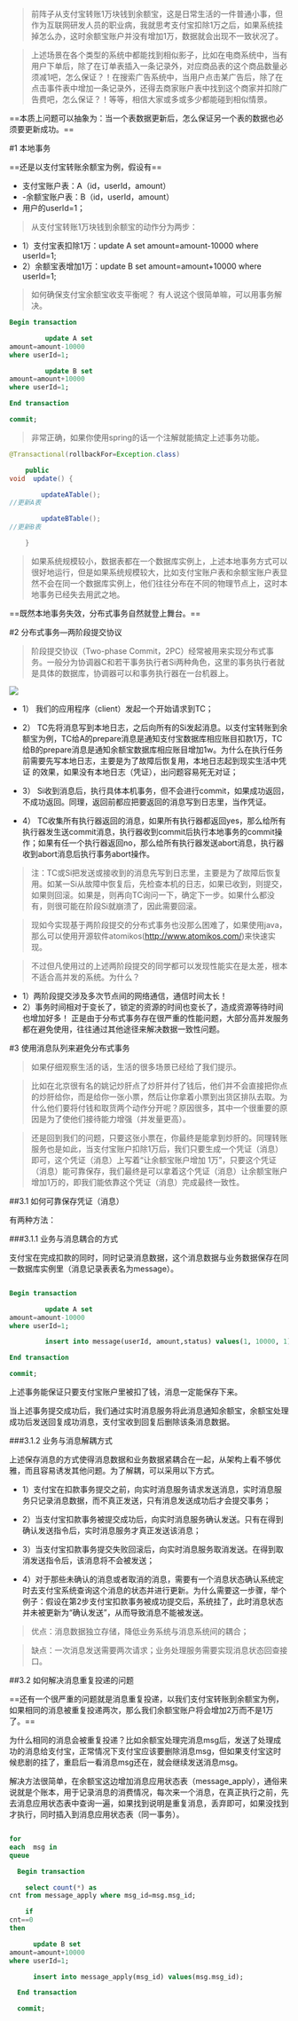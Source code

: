 >前阵子从支付宝转账1万块钱到余额宝，这是日常生活的一件普通小事，但作为互联网研发人员的职业病，我就思考支付宝扣除1万之后，如果系统挂掉怎么办，这时余额宝账户并没有增加1万，数据就会出现不一致状况了。

>上述场景在各个类型的系统中都能找到相似影子，比如在电商系统中，当有用户下单后，除了在订单表插入一条记录外，对应商品表的这个商品数量必须减1吧，怎么保证？！在搜索广告系统中，当用户点击某广告后，除了在点击事件表中增加一条记录外，还得去商家账户表中找到这个商家并扣除广告费吧，怎么保证？！等等，相信大家或多或多少都能碰到相似情景。

==本质上问题可以抽象为：当一个表数据更新后，怎么保证另一个表的数据也必须要更新成功。==

#1 本地事务

==还是以支付宝转账余额宝为例，假设有==

- 支付宝账户表：A（id，userId，amount）
- -余额宝账户表：B（id，userId，amount）
- 用户的userId=1；

>从支付宝转账1万块钱到余额宝的动作分为两步：

- 1）支付宝表扣除1万：update A set amount=amount-10000 where userId=1;
- 2）余额宝表增加1万：update B set amount=amount+10000 where userId=1;

>如何确保支付宝余额宝收支平衡呢？
有人说这个很简单嘛，可以用事务解决。


```sql
Begin transaction

         update A set
amount=amount-10000
where userId=1;

         update B set
amount=amount+10000
where userId=1;

End transaction

commit;
```
>非常正确，如果你使用spring的话一个注解就能搞定上述事务功能。

```java
@Transactional(rollbackFor=Exception.class)

    public
void  update() {

        updateATable();
//更新A表

        updateBTable();
//更新B表

    }
```
>如果系统规模较小，数据表都在一个数据库实例上，上述本地事务方式可以很好地运行，但是如果系统规模较大，比如支付宝账户表和余额宝账户表显然不会在同一个数据库实例上，他们往往分布在不同的物理节点上，这时本地事务已经失去用武之地。

==既然本地事务失效，分布式事务自然就登上舞台。==

#2 分布式事务—两阶段提交协议

>阶段提交协议（Two-phase Commit，2PC）经常被用来实现分布式事务。一般分为协调器C和若干事务执行者Si两种角色，这里的事务执行者就是具体的数据库，协调器可以和事务执行器在一台机器上。

![](mdpic/1.jpg)

- 1） 我们的应用程序（client）发起一个开始请求到TC；

- 2） TC先将<prepare>消息写到本地日志，之后向所有的Si发起<prepare>消息。以支付宝转账到余额宝为例，TC给A的prepare消息是通知支付宝数据库相应账目扣款1万，TC给B的prepare消息是通知余额宝数据库相应账目增加1w。为什么在执行任务前需要先写本地日志，主要是为了故障后恢复用，本地日志起到现实生活中凭证 的效果，如果没有本地日志（凭证），出问题容易死无对证；

- 3） Si收到<prepare>消息后，执行具体本机事务，但不会进行commit，如果成功返回<yes>，不成功返回<no>。同理，返回前都应把要返回的消息写到日志里，当作凭证。

- 4） TC收集所有执行器返回的消息，如果所有执行器都返回yes，那么给所有执行器发生送commit消息，执行器收到commit后执行本地事务的commit操作；如果有任一个执行器返回no，那么给所有执行器发送abort消息，执行器收到abort消息后执行事务abort操作。

>注：TC或Si把发送或接收到的消息先写到日志里，主要是为了故障后恢复用。如某一Si从故障中恢复后，先检查本机的日志，如果已收到<commit >，则提交，如果<abort >则回滚。如果是<yes>，则再向TC询问一下，确定下一步。如果什么都没有，则很可能在<prepare>阶段Si就崩溃了，因此需要回滚。

>现如今实现基于两阶段提交的分布式事务也没那么困难了，如果使用java，那么可以使用开源软件atomikos(http://www.atomikos.com/)来快速实现。

>不过但凡使用过的上述两阶段提交的同学都可以发现性能实在是太差，根本不适合高并发的系统。为什么？

- 1）两阶段提交涉及多次节点间的网络通信，通信时间太长！
- 2）事务时间相对于变长了，锁定的资源的时间也变长了，造成资源等待时间也增加好多！
正是由于分布式事务存在很严重的性能问题，大部分高并发服务都在避免使用，往往通过其他途径来解决数据一致性问题。

#3 使用消息队列来避免分布式事务

>如果仔细观察生活的话，生活的很多场景已经给了我们提示。

>比如在北京很有名的姚记炒肝点了炒肝并付了钱后，他们并不会直接把你点的炒肝给你，而是给你一张小票，然后让你拿着小票到出货区排队去取。为什么他们要将付钱和取货两个动作分开呢？原因很多，其中一个很重要的原因是为了使他们接待能力增强（并发量更高）。

>还是回到我们的问题，只要这张小票在，你最终是能拿到炒肝的。同理转账服务也是如此，当支付宝账户扣除1万后，我们只要生成一个凭证（消息）即可，这个凭证（消息）上写着“让余额宝账户增加 1万”，只要这个凭证（消息）能可靠保存，我们最终是可以拿着这个凭证（消息）让余额宝账户增加1万的，即我们能依靠这个凭证（消息）完成最终一致性。

##3.1 如何可靠保存凭证（消息）

有两种方法：

###3.1.1 业务与消息耦合的方式

支付宝在完成扣款的同时，同时记录消息数据，这个消息数据与业务数据保存在同一数据库实例里（消息记录表表名为message）。

```sql

Begin transaction

         update A set
amount=amount-10000
where userId=1;

         insert into message(userId, amount,status) values(1, 10000, 1);

End transaction

commit;
```
上述事务能保证只要支付宝账户里被扣了钱，消息一定能保存下来。

当上述事务提交成功后，我们通过实时消息服务将此消息通知余额宝，余额宝处理成功后发送回复成功消息，支付宝收到回复后删除该条消息数据。

###3.1.2 业务与消息解耦方式

上述保存消息的方式使得消息数据和业务数据紧耦合在一起，从架构上看不够优雅，而且容易诱发其他问题。为了解耦，可以采用以下方式。

- 1）支付宝在扣款事务提交之前，向实时消息服务请求发送消息，实时消息服务只记录消息数据，而不真正发送，只有消息发送成功后才会提交事务；

- 2）当支付宝扣款事务被提交成功后，向实时消息服务确认发送。只有在得到确认发送指令后，实时消息服务才真正发送该消息；

- 3）当支付宝扣款事务提交失败回滚后，向实时消息服务取消发送。在得到取消发送指令后，该消息将不会被发送；

- 4）对于那些未确认的消息或者取消的消息，需要有一个消息状态确认系统定时去支付宝系统查询这个消息的状态并进行更新。为什么需要这一步骤，举个例子：假设在第2步支付宝扣款事务被成功提交后，系统挂了，此时消息状态并未被更新为“确认发送”，从而导致消息不能被发送。

>	优点：消息数据独立存储，降低业务系统与消息系统间的耦合；

>缺点：一次消息发送需要两次请求；业务处理服务需要实现消息状态回查接口。

##3.2 如何解决消息重复投递的问题

==还有一个很严重的问题就是消息重复投递，以我们支付宝转账到余额宝为例，如果相同的消息被重复投递两次，那么我们余额宝账户将会增加2万而不是1万了。==

为什么相同的消息会被重复投递？比如余额宝处理完消息msg后，发送了处理成功的消息给支付宝，正常情况下支付宝应该要删除消息msg，但如果支付宝这时候悲剧的挂了，重启后一看消息msg还在，就会继续发送消息msg。

解决方法很简单，在余额宝这边增加消息应用状态表（message_apply），通俗来说就是个账本，用于记录消息的消费情况，每次来一个消息，在真正执行之前，先去消息应用状态表中查询一遍，如果找到说明是重复消息，丢弃即可，如果没找到才执行，同时插入到消息应用状态表（同一事务）。

```sql

for
each  msg in
queue

  Begin transaction

    select count(*) as
cnt from message_apply where msg_id=msg.msg_id;

    if
cnt==0
then

      update B set
amount=amount+10000
where userId=1;

      insert into message_apply(msg_id) values(msg.msg_id);

  End transaction

  commit;		
```
